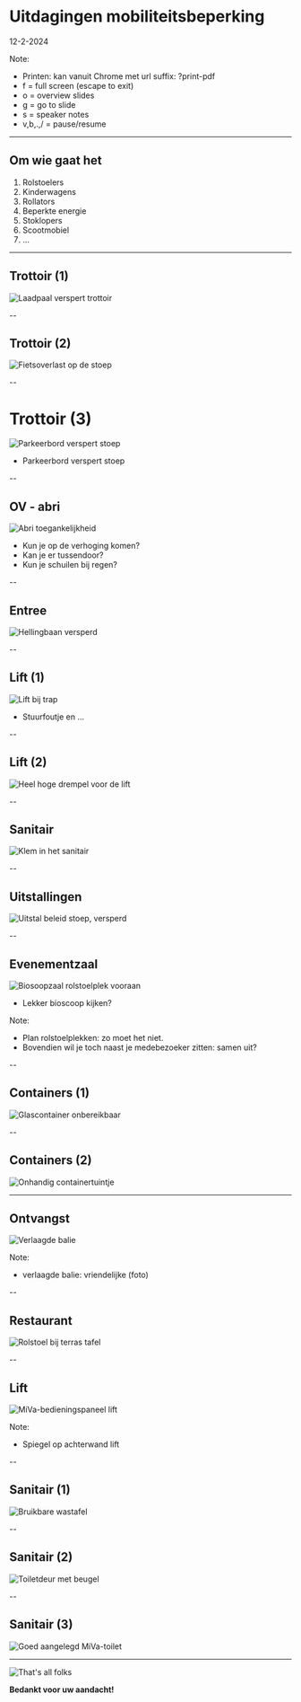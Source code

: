 
<!-- .slide: data-menu-title="Frontpage"; data-background-image="images/accessibility4pics.png"; data-background-opacity="0.2"; background-size:contain -->
# Uitdagingen mobiliteitsbeperking
12-2-2024

Note:
- Printen: kan vanuit Chrome met url suffix: ?print-pdf
- f = full screen (escape to exit)
- o = overview slides
- g = go to slide
- s = speaker notes
- v,b,.,/ = pause/resume

---

<!-- .slide: data-menu-title="Introductie (1)"; data-background-image="images/accessibility4pics.png"; data-background-opacity="0.1"; background-size:contain -->
## Om wie gaat het

 1. Rolstoelers
 2. Kinderwagens
 3. Rollators
 4. Beperkte energie
 5. Stoklopers
 6. Scootmobiel
 7. ...

---

## Trottoir (1)


![Laadpaal verspert trottoir](images/Laadpaal-trottoir.jpeg)<!-- .element height="40%" width="40%" -->

--

## Trottoir (2)

![Fietsoverlast op de stoep](images/Fietsoverlast-1.png)<!-- .element height="60%" width="60%" -->

--

# Trottoir (3)

![Parkeerbord verspert stoep](images/ParkeerbordVersperring.JPG)<!-- .element height="60%" width="60%" -->

-  Parkeerbord verspert stoep

--

## OV - abri

![Abri toegankelijkheid](images/Abri-toegankelijkheid.jpg)<!-- .element height="40%" width="40%" -->

-  Kun je op de verhoging komen?
-  Kan je er tussendoor?
-  Kun je schuilen bij regen?

--

## Entree

![Hellingbaan versperd](images/Helling-ontoegankelijk.jpg)<!-- .element height="50%" width="50%" -->

--

## Lift (1)

![Lift bij trap](images/Lift-trap-gevaarlijk.JPG)<!-- .element height="40%" width="40%" -->

- Stuurfoutje en ...

--

## Lift (2)

![Heel hoge drempel voor de lift](images/Lift_met_drempel.jpeg)<!-- .element height="40%" width="40%" -->

--

## Sanitair

![Klem in het sanitair](images/Toilet-Vapiano.JPG)<!-- .element height="40%" width="40%" -->

--

## Uitstallingen

![Uitstal beleid stoep, versperd](images/Uitstalling-beleid-2.JPG)<!-- .element height="50%" width="50%" -->

--

## Evenementzaal

![Biosoopzaal rolstoelplek vooraan](images/Bioscoopzaal-Forum.jpg)<!-- .element height="50%" width="50%" -->

- Lekker bioscoop kijken?

Note:
- Plan rolstoelplekken: zo moet het niet.
- Bovendien wil je toch naast je medebezoeker zitten: samen uit?

--

<!-- .slide: data-menu-title="Afval" -->
## Containers (1)
![Glascontainer onbereikbaar](images/Alvalcontainer-onbereikbaar.jpg)<!-- .element height="40%" width="40%" -->
<!-- .slide: data-menu-title="Toegankelijkheid plannen (3)" -->

--

## Containers (2)
![Onhandig containertuintje](images/Container-tuintje.jpg)<!-- .element height="40%" width="40%" -->

---

## Ontvangst

![Verlaagde balie](images/Onderrijdbare-balie.jpg)<!-- .element height="50%" width="50%" -->

Note:
- verlaagde balie: vriendelijke (foto)

--

## Restaurant

![Rolstoel bij terras tafel](images/Terras.JPG)<!-- .element height="40%" width="40%" -->

--

## Lift


![MiVa-bedieningspaneel lift](images/MiVa-Bedieningspaneel-lift.jpg)<!-- .element height="60%" width="60%" -->

Note:
- Spiegel op achterwand lift

--

## Sanitair (1)

![Bruikbare wastafel](images/Toilet-goede-wastafel.JPG)<!-- .element height="40%" width="40%" -->

--

## Sanitair (2)

![Toiletdeur met beugel](images/Toiletdeur-met-beugel.jpg)<!-- .element height="40%" width="40%" -->

--

## Sanitair (3)

![Goed aangelegd MiVa-toilet](images/Toilet-MiVa.jpg)<!-- .element height=460%" width="40%" -->

---

![That's all folks](images/Thats_all_Folks.jpg)<!-- .element height="90%" width="90%" -->

**Bedankt voor uw aandacht!**
